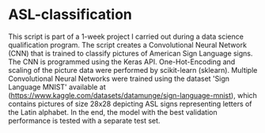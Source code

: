 # ASL-classification
This script is part of a 1-week project I carried out during a data science qualification program. The script creates a Convolutional Neural Network (CNN) that is trained to classify pictures of American Sign Language signs. The CNN is programmed using the Keras API. One-Hot-Encoding and scaling of the picture data were performed by scikit-learn (sklearn). Multiple Convolutional Neural Networks were trained using the dataset 'Sign Language MNIST' available at (https://www.kaggle.com/datasets/datamunge/sign-language-mnist), which contains pictures of size 28x28 depicting ASL signs representing letters of the Latin alphabet. In the end, the model with the best validation performance is tested with a separate test set.
